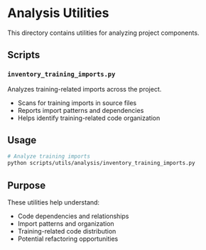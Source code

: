 # Analysis Utilities

This directory contains utilities for analyzing project components.

## Scripts

### `inventory_training_imports.py`

Analyzes training-related imports across the project.

- Scans for training imports in source files
- Reports import patterns and dependencies
- Helps identify training-related code organization

## Usage

```bash
# Analyze training imports
python scripts/utils/analysis/inventory_training_imports.py
```

## Purpose

These utilities help understand:

- Code dependencies and relationships
- Import patterns and organization
- Training-related code distribution
- Potential refactoring opportunities
